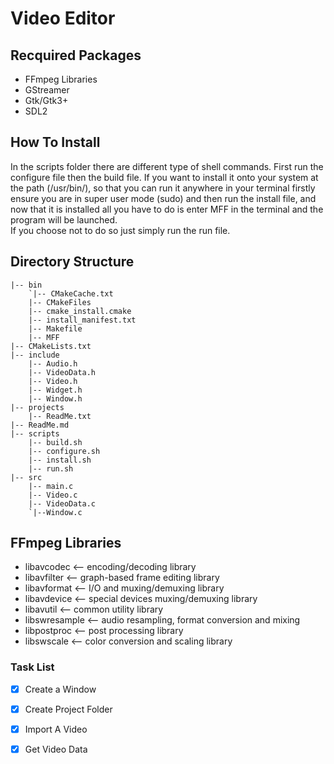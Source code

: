 # Video Editor

## Recquired Packages
- FFmpeg Libraries 
- GStreamer
- Gtk/Gtk3+
- SDL2

## How To Install 
In the scripts folder there are different type of shell commands.
First run the configure file then the build file. 
If you want to install it onto your system at the path (/usr/bin/), so that you can run it anywhere in your terminal firstly ensure 
you are in super user mode (sudo) and then run the install file, and now that it is installed all you have to do is enter MFF in the terminal 
and the program will be launched.   
If you choose not to do so just simply run the run file.

## Directory Structure

```
|-- bin
	`|-- CMakeCache.txt
	|-- CMakeFiles
	|-- cmake_install.cmake
	|-- install_manifest.txt
	|-- Makefile
	|-- MFF
|-- CMakeLists.txt
|-- include
	|-- Audio.h
	|-- VideoData.h
	|-- Video.h
	|-- Widget.h
	|-- Window.h
|-- projects
	|-- ReadMe.txt
|-- ReadMe.md
|-- scripts 
	|-- build.sh
	|-- configure.sh
	|-- install.sh
	|-- run.sh
|-- src 
	|-- main.c
	|-- Video.c
	|-- VideoData.c
	`|--Window.c
```

<!--
```
|-- Makefile           <- Project makefile
|-- README             <- Project README
|-- bin                <- Compiled binaries
|   `-- run            <- Project main executable
|-- build              <- Static objects and intermediate files
|-- data               <- Project data
|   |-- raw            <- Raw data
|   |-- interim        <- Interm data
|   |-- input          <- Input data
|   |-- output         <- Output data
|-- docs               <- Documentation
|-- include            <- Header files
|-- lib                <- Dynamic objects
|-- src                <- Source files
`-- tests              <- Unit tests
```

-->



## FFmpeg Libraries
- libavcodec           <-- encoding/decoding library
- libavfilter          <-- graph-based frame editing library
- libavformat          <-- I/O and muxing/demuxing library
- libavdevice          <-- special devices muxing/demuxing library
- libavutil            <-- common utility library
- libswresample        <-- audio resampling, format conversion and mixing
- libpostproc          <-- post processing library
- libswscale           <-- color conversion and scaling library


### Task List
- [x] Create a Window
- [x] Create Project Folder
- [x] Import A Video
- [x] Get Video Data

